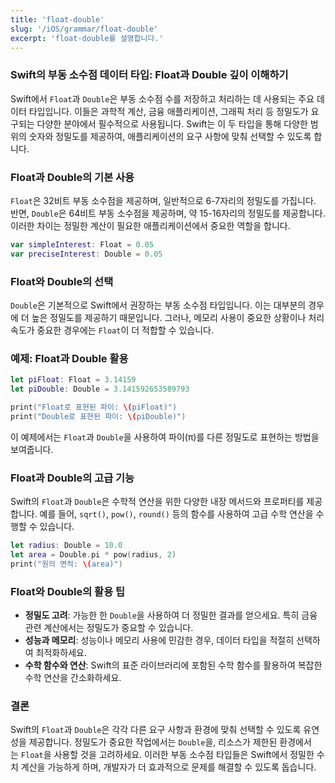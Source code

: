```yaml
---
title: 'float-double'
slug: '/iOS/grammar/float-double'
excerpt: 'float-double를 설명합니다.'
---
```


### Swift의 부동 소수점 데이터 타입: Float과 Double 깊이 이해하기

Swift에서 `Float`과 `Double`은 부동 소수점 수를 저장하고 처리하는 데 사용되는 주요 데이터 타입입니다. 이들은 과학적 계산, 금융 애플리케이션, 그래픽 처리 등 정밀도가 요구되는 다양한 분야에서 필수적으로 사용됩니다. Swift는 이 두 타입을 통해 다양한 범위의 숫자와 정밀도를 제공하여, 애플리케이션의 요구 사항에 맞춰 선택할 수 있도록 합니다.

### Float과 Double의 기본 사용

`Float`은 32비트 부동 소수점을 제공하며, 일반적으로 6-7자리의 정밀도를 가집니다. 반면, `Double`은 64비트 부동 소수점을 제공하며, 약 15-16자리의 정밀도를 제공합니다. 이러한 차이는 정밀한 계산이 필요한 애플리케이션에서 중요한 역할을 합니다.

```swift
var simpleInterest: Float = 0.05
var preciseInterest: Double = 0.05
```

### Float와 Double의 선택

`Double`은 기본적으로 Swift에서 권장하는 부동 소수점 타입입니다. 이는 대부분의 경우에 더 높은 정밀도를 제공하기 때문입니다. 그러나, 메모리 사용이 중요한 상황이나 처리 속도가 중요한 경우에는 `Float`이 더 적합할 수 있습니다.

### 예제: Float과 Double 활용

```swift
let piFloat: Float = 3.14159
let piDouble: Double = 3.141592653589793

print("Float로 표현된 파이: \(piFloat)")
print("Double로 표현된 파이: \(piDouble)")
```

이 예제에서는 `Float`과 `Double`을 사용하여 파이(π)를 다른 정밀도로 표현하는 방법을 보여줍니다.

### Float과 Double의 고급 기능

Swift의 `Float`과 `Double`은 수학적 연산을 위한 다양한 내장 메서드와 프로퍼티를 제공합니다. 예를 들어, `sqrt()`, `pow()`, `round()` 등의 함수를 사용하여 고급 수학 연산을 수행할 수 있습니다.

```swift
let radius: Double = 10.0
let area = Double.pi * pow(radius, 2)
print("원의 면적: \(area)")
```

### Float와 Double의 활용 팁

- **정밀도 고려**: 가능한 한 `Double`을 사용하여 더 정밀한 결과를 얻으세요. 특히 금융 관련 계산에서는 정밀도가 중요할 수 있습니다.
- **성능과 메모리**: 성능이나 메모리 사용에 민감한 경우, 데이터 타입을 적절히 선택하여 최적화하세요.
- **수학 함수와 연산**: Swift의 표준 라이브러리에 포함된 수학 함수를 활용하여 복잡한 수학 연산을 간소화하세요.

### 결론

Swift의 `Float`과 `Double`은 각각 다른 요구 사항과 환경에 맞춰 선택할 수 있도록 유연성을 제공합니다. 정밀도가 중요한 작업에서는 `Double`을, 리소스가 제한된 환경에서는 `Float`을 사용할 것을 고려하세요. 이러한 부동 소수점 타입들은 Swift에서 정밀한 수치 계산을 가능하게 하며, 개발자가 더 효과적으로 문제를 해결할 수 있도록 돕습니다.